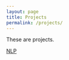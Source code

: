 ```yaml
---
layout: page
title: Projects
permalink: /projects/
---
```


These are projects.

[NLP](https://pekofsky.github.io/nlp)

